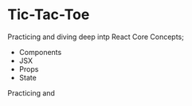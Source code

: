 # Tic-Tac-Toe

Practicing and diving deep intp React Core Concepts; 
- Components
- JSX
- Props
- State


Practicing and



